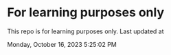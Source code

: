 # For learning purposes only
This repo is for learning purposes only.
Last updated at

Monday, October 16, 2023 5:25:02 PM

